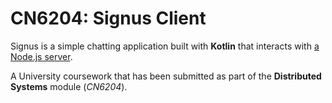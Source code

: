 # CN6204: Signus Client
Signus is a simple chatting application built with **Kotlin** that interacts with [a Node.js server](https://github.com/MasfikNET/signus-server/).

A University coursework that has been submitted as part of the **Distributed Systems** module (_CN6204_).
